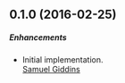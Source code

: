 ## 0.1.0 (2016-02-25)

##### Enhancements

* Initial implementation.  
  [Samuel Giddins](https://github.com/segiddins)
